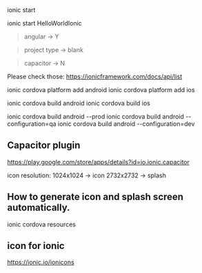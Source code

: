 ionic start <projct-name>


ionic start HelloWorldIonic

> angular -> Y

> project type -> blank

> capacitor -> N


Please check those:
https://ionicframework.com/docs/api/list


ionic cordova platform add android
ionic cordova platform add ios

ionic cordova build android
ionic cordova build ios

ionic cordova build android --prod
ionic cordova build android --configuration=qa
ionic cordova build android --configuration=dev


Capacitor plugin
----------------
https://play.google.com/store/apps/details?id=io.ionic.capacitor


icon resolution:
1024x1024 -> icon
2732x2732 -> splash

How to generate icon and splash screen automatically.
-----------------------
ionic cordova resources



icon for ionic
--------------
https://ionic.io/ionicons